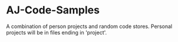 # AJ-Code-Samples

A combination of person projects and random code stores. Personal projects will be in files ending in 'project'.

